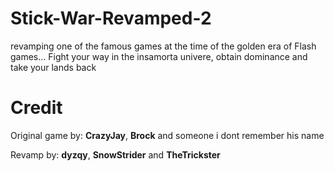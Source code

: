 # Stick-War-Revamped-2
revamping one of the famous games at the time of the golden era of Flash games... Fight your way in the insamorta univere, obtain dominance and take your lands back

# Credit

Original game by: **CrazyJay**, **Brock** and someone i dont remember his name

Revamp by: **dyzqy**, **SnowStrider** and **TheTrickster**
